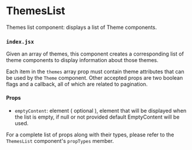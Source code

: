 # ThemesList

Themes list component: displays a list of Theme components.

### `index.jsx`

Given an array of themes, this component creates a corresponding list of theme components to display
information about those themes.

Each item in the `themes` array prop must contain theme attributes that can be used by the `Theme` component.
Other accepted props are two boolean flags and a callback, all of which are related to pagination.

#### Props

- `emptyContent`: element ( optional ), element that will be displayed when the list is empty, if null or not provided default EmptyContent will be used.

For a complete list of props along with their types, please refer to the `ThemesList` component's `propTypes` member.
